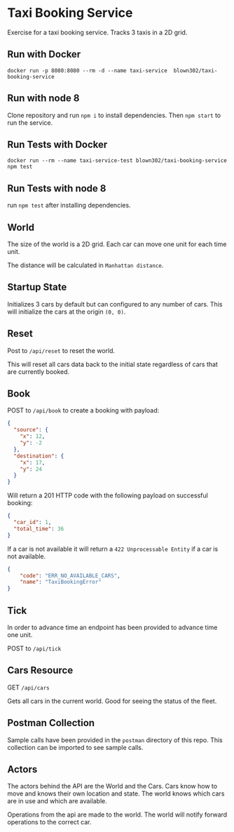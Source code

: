 # Taxi Booking Service

Exercise for a taxi booking service. Tracks 3 taxis in a 2D grid.

## Run with Docker
`docker run -p 8080:8080 --rm -d --name taxi-service  blown302/taxi-booking-service`

## Run with node 8
Clone repository and run `npm i` to install dependencies. Then `npm start` to run the service.

## Run Tests with Docker
`docker run --rm --name taxi-service-test blown302/taxi-booking-service npm test`

## Run Tests with node 8
run `npm test` after installing dependencies.

## World

The size of the world is a 2D grid. Each car can move one unit for each time unit. 

The distance will be calculated in `Manhattan distance`.  

## Startup State

Initializes 3 cars by default but can configured to any number of cars. 
This will initialize the cars at the origin `(0, 0)`.

## Reset

Post to `/api/reset` to reset the world.

This will reset all cars data back to the initial state regardless of cars that are currently booked.

## Book

POST to `/api/book` to create a booking with payload:

```json
{
  "source": {
    "x": 12,
    "y": -2
  },
  "destination": {
    "x": 17,
    "y": 24
  }
}
```

Will return a 201 HTTP code with the following payload on successful booking:

```json
{
  "car_id": 1,
  "total_time": 36
}
```

If a car is not available it will return a `422 Unprocessable Entity` if a car is not available.

```json
{
    "code": "ERR_NO_AVAILABLE_CARS",
    "name": "TaxiBookingError"
}
```

## Tick

In order to advance time an endpoint has been provided to advance time one unit.

POST to `/api/tick`

## Cars Resource
GET `/api/cars`

Gets all cars in the current world. Good for seeing the status of the fleet.

## Postman Collection

Sample calls have been provided in the `postman` directory of this repo.
This collection can be imported to see sample calls.

## Actors

The actors behind the API are the World and the Cars. Cars know how to move and knows their own location and state.
The world knows which cars are in use and which are available.

Operations from the api are made to the world. The world will notify forward operations to the correct car.



